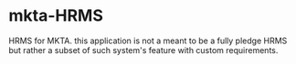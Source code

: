 # mkta-HRMS
 HRMS for MKTA. this application is not a meant to be a fully pledge HRMS but rather a subset of such system's feature with custom requirements.
